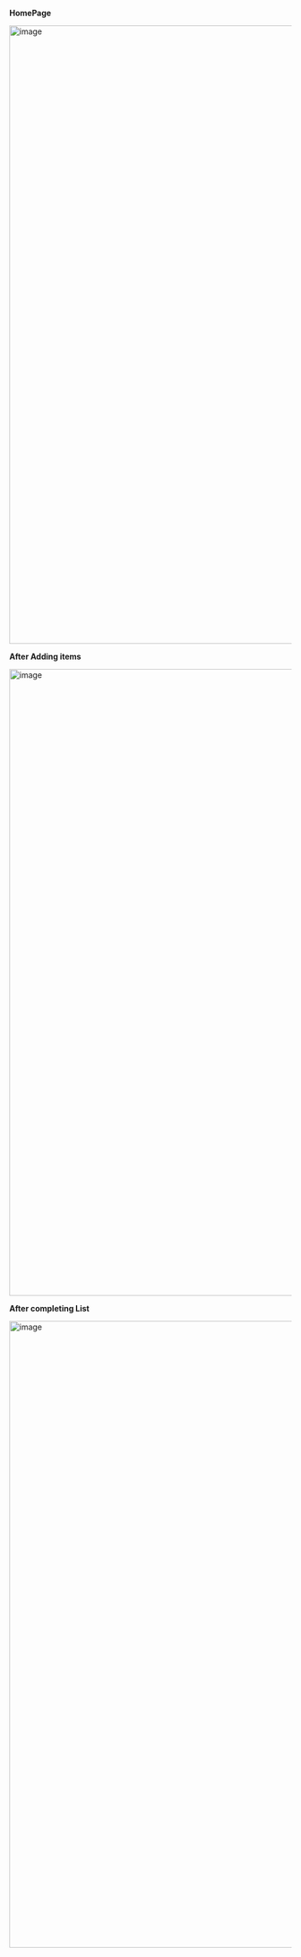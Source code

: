 **HomePage**

<img width="1102" alt="image" src="https://github.com/cbsingh1/travel-checklist-app/assets/2555224/804bbc3f-5599-4ab9-b2af-57f617087173">

**After Adding items**

<img width="1117" alt="image" src="https://github.com/cbsingh1/travel-checklist-app/assets/2555224/5e8d96ef-cac2-4e3b-a2ff-3caa53144e3a">

**After completing List**

<img width="1117" alt="image" src="https://github.com/cbsingh1/travel-checklist-app/assets/2555224/e9f9edc7-d434-4a8a-a998-72d6121acce7">

